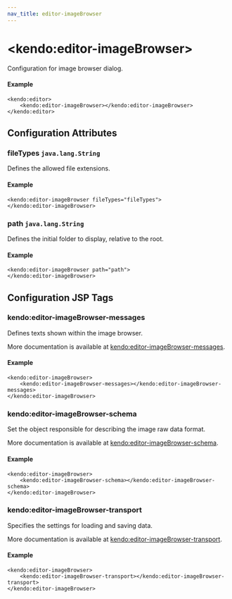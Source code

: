 ```yaml
---
nav_title: editor-imageBrowser
---
```


# \<kendo:editor-imageBrowser\>

Configuration for image browser dialog.

#### Example
    <kendo:editor>
        <kendo:editor-imageBrowser></kendo:editor-imageBrowser>
    </kendo:editor>

## Configuration Attributes

### fileTypes `java.lang.String`

Defines the allowed file extensions.

#### Example
    <kendo:editor-imageBrowser fileTypes="fileTypes">
    </kendo:editor-imageBrowser>

### path `java.lang.String`

Defines the initial folder to display, relative to the root.

#### Example
    <kendo:editor-imageBrowser path="path">
    </kendo:editor-imageBrowser>


##  Configuration JSP Tags

### kendo:editor-imageBrowser-messages

Defines texts shown within the image browser.

More documentation is available at [kendo:editor-imageBrowser-messages](/api/wrappers/jsp/editor/imagebrowser-messages).

#### Example

    <kendo:editor-imageBrowser>
        <kendo:editor-imageBrowser-messages></kendo:editor-imageBrowser-messages>
    </kendo:editor-imageBrowser>

### kendo:editor-imageBrowser-schema

Set the object responsible for describing the image raw data format.

More documentation is available at [kendo:editor-imageBrowser-schema](/api/wrappers/jsp/editor/imagebrowser-schema).

#### Example

    <kendo:editor-imageBrowser>
        <kendo:editor-imageBrowser-schema></kendo:editor-imageBrowser-schema>
    </kendo:editor-imageBrowser>

### kendo:editor-imageBrowser-transport

Specifies the settings for loading and saving data.

More documentation is available at [kendo:editor-imageBrowser-transport](/api/wrappers/jsp/editor/imagebrowser-transport).

#### Example

    <kendo:editor-imageBrowser>
        <kendo:editor-imageBrowser-transport></kendo:editor-imageBrowser-transport>
    </kendo:editor-imageBrowser>

